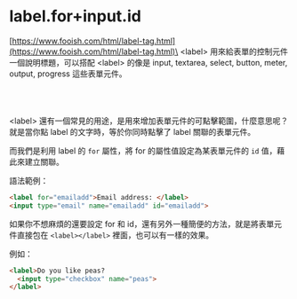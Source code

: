 # label.for+input.id

[https://www.fooish.com/html/label-tag.html](https://www.fooish.com/html/label-tag.html)\
\<label> 用來給表單的控制元件一個說明標題，可以搭配 \<label> 的像是 input, textarea, select, button, meter, output, progress 這些表單元件。

\
\
\
\<label> 還有一個常見的用途，是用來增加表單元件的可點擊範圍，什麼意思呢？就是當你點 label 的文字時，等於你同時點擊了 label 關聯的表單元件。

而我們是利用 label 的 `for` 屬性，將 for 的屬性值設定為某表單元件的 `id` 值，藉此來建立關聯。

語法範例：

```html
<label for="emailadd">Email address: </label>
<input type="email" name="emailadd" id="emailadd">
```

如果你不想麻煩的還要設定 for 和 id，還有另外一種簡便的方法，就是將表單元件直接包在 `<label></label>` 裡面，也可以有一樣的效果。

例如：

```html
<label>Do you like peas?
  <input type="checkbox" name="peas">
</label>
```
